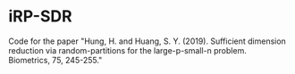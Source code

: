 # iRP-SDR

Code for the paper "Hung, H. and Huang, S. Y. (2019). Sufficient dimension reduction via random-partitions for the large-p-small-n problem. Biometrics, 75, 245-255."
